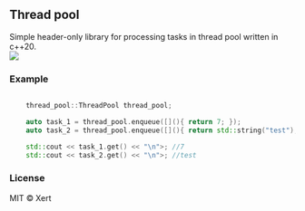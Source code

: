 ## Thread pool
<span>Simple header-only library for processing tasks in thread pool written in c++20.</span>
<br>
<a target="_blank" href="LICENSE" title="License: MIT"><img src="https://img.shields.io/badge/License-MIT-blue.svg"></a>

### Example
```c++

	thread_pool::ThreadPool thread_pool;

	auto task_1 = thread_pool.enqueue([](){ return 7; });
	auto task_2 = thread_pool.enqueue([](){ return std::string("test"); });

	std::cout << task_1.get() << "\n">; //7
	std::cout << task_2.get() << "\n">; //test
```

### License
MIT © Xert